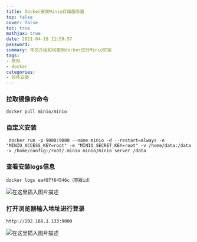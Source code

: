```yaml
---
title: Docker安装Minio存储服务器
top: false
cover: false
toc: true
mathjax: true
date: 2021-04-18 11:59:57
password:
summary: 本文介绍如何使用docker进行Minio安装
tags:
- 原创
- docker
categories:
- 软件安装
---
```


### 拉取镜像的命令

```
docker pull minio/minio
```




### 自定义安装


```
 docker run -p 9000:9000 --name minio -d --restart=always -e "MINIO_ACCESS_KEY=root" -e "MINIO_SECRET_KEY=root" -v /home/data:/data -v /home/config:/root/.minio minio/minio server /data
```

### 查看安装logs信息

```
docker logs ea407f64546c（容器id）
```
![在这里插入图片描述](https://img-blog.csdnimg.cn/20210417204843917.png?x-oss-process=image/watermark,type_ZmFuZ3poZW5naGVpdGk,shadow_10,text_aHR0cHM6Ly9ibG9nLmNzZG4ubmV0L3FxXzQzNDE3Mjc2,size_16,color_FFFFFF,t_70)
### 打开浏览器输入地址进行登录
```
http://192.168.1.133:9000
```
![在这里插入图片描述](https://img-blog.csdnimg.cn/20210417204945244.png?x-oss-process=image/watermark,type_ZmFuZ3poZW5naGVpdGk,shadow_10,text_aHR0cHM6Ly9ibG9nLmNzZG4ubmV0L3FxXzQzNDE3Mjc2,size_16,color_FFFFFF,t_70)
